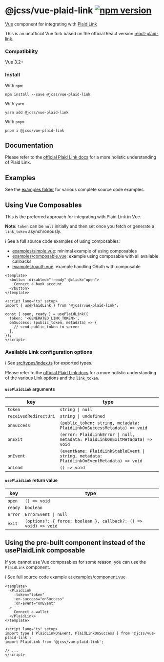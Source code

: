 # @jcss/vue-plaid-link [![npm version](https://badge.fury.io/js/@jcss%2Fvue-plaid-link.svg)](https://badge.fury.io/js/@jcss%2Fvue-plaid-link)

[Vue](https://vuejs.org/) component for integrating with [Plaid Link](https://plaid.com/docs/link/)

This is an unofficial Vue fork based on the official React version [react-plaid-link](https://github.com/plaid/react-plaid-link).

### Compatibility

Vue 3.2+

### Install

With `npm`:

```
npm install --save @jcss/vue-plaid-link
```

With `yarn`

```
yarn add @jcss/vue-plaid-link
```

With `pnpm`

```
pnpm i @jcss/vue-plaid-link
```

## Documentation
Please refer to the [official Plaid Link docs](https://plaid.com/docs/link/)
for a more holistic understanding of Plaid Link.

## Examples

See the [examples folder](examples) for various complete source code examples.

## Using Vue Composables

This is the preferred approach for integrating with Plaid Link in Vue.

**Note:** `token` can be `null` initially and then set once you fetch or generate
a `link_token` asynchronously.

ℹ️ See a full source code examples of using composables:

- [examples/simple.vue](examples/simple.vue): minimal example of using composables
- [examples/composable.vue](examples/composable.vue): example using composable with all
  available callbacks
- [examples/oauth.vue](examples/oauth.vue): example handling OAuth with composable

```vue
<template>
  <button :disabled="!ready" @click="open">
    Connect a bank account
  </button>
</template>

<script lang="ts" setup>
import { usePlaidLink } from '@jcss/vue-plaid-link';

const { open, ready } = usePlaidLink({
  token: '<GENERATED_LINK_TOKEN>',
  onSuccess: (public_token, metadata) => {
    // send public_token to server
  },
});
</script>
```

### Available Link configuration options

ℹ️ See [src/types/index.ts](https://github.com/jclaessens97/vue-plaid-link/blob/c9e45fead47649c16c5ca9ca74bd22bee1ccabd9/src/types/index.ts) for exported types.

Please refer to the [official Plaid Link
docs](https://plaid.com/docs/link/web/) for a more holistic understanding of
the various Link options and the
[`link_token`](https://plaid.com/docs/api/tokens/#linktokencreate).

#### `usePlaidLink` arguments

| key                   | type                                                                                      |
| --------------------- | ----------------------------------------------------------------------------------------- |
| `token`               | `string \| null`                                                                          |
| `receivedRedirectUri` | `string \| undefined`                                                             |
| `onSuccess`           | `(public_token: string, metadata: PlaidLinkOnSuccessMetadata) => void`                    |
| `onExit`              | `(error: PlaidLinkError \| null, metadata: PlaidLinkOnExitMetadata) => void`              |
| `onEvent`             | `(eventName: PlaidLinkStableEvent \| string, metadata: PlaidLinkOnEventMetadata) => void` |
| `onLoad`              | `() => void`                                                                              |

#### `usePlaidLink` return value

| key     | type                                                            |
| ------- | --------------------------------------------------------------- |
| `open`  | `() => void`                                                    |
| `ready` | `boolean`                                                       |
| `error` | `ErrorEvent \| null`                                            |
| `exit`  | `(options?: { force: boolean }, callback?: () => void) => void` |

## Using the pre-built component instead of the usePlaidLink composable

If you cannot use Vue composables for some reason, you can use the `PlaidLink` component.

ℹ️ See full source code example at [examples/component.vue](examples/component.vue)

```vue
<template>
  <PlaidLink
    :token="token"
    :on-success="onSuccess"
    :on-event="onEvent"
  >
    Connect a wallet
  </PlaidLink>
</template>

<script lang="ts" setup>
import type { PlaidLinkOnEvent, PlaidLinkOnSuccess } from '@jcss/vue-plaid-link';
import PlaidLink from '@jcss/vue-plaid-link';

// ...
</script>
```
